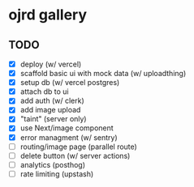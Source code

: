 # ojrd gallery

## TODO

- [x] deploy (w/ vercel)
- [x] scaffold basic ui with mock data (w/ uploadthing)
- [x] setup db (w/ vercel postgres)
- [x] attach db to ui
- [x] add auth (w/ clerk)
- [x] add image upload
- [x] "taint" (server only) 
- [x] use Next/image component
- [x] error managment (w/ sentry)
- [ ] routing/image page (parallel route)
- [ ] delete button (w/ server actions)
- [ ] analytics (posthog)
- [ ] rate limiting (upstash)